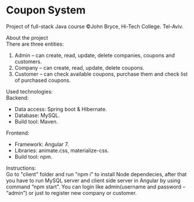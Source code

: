 # Coupon System
Project of full-stack Java  course ©John Bryce, Hi-Tech College. Tel-Aviv.

About the project    
There are three entities:
1. Admin – can create, read, update, delete companies, coupons and customers.
2. Company – can create, read, update, delete coupons.
2. Customer – can check available coupons, purchase them and check list of purchased coupons.

Used technologies:  
Backend: 
- Data access: Spring boot & Hibernate.
- Database: MySQL.
- Build tool: Maven.

Frontend:
- Framework: Angular 7.
- Libraries: animate.css, materialize-css.
- Build tool: npm.

Instructions:  
Go to "client" folder and run "npm i" to install Node dependecies, after that you have to run MySQL server and client side server in Angular by using command “npm start”. You can login like admin(username and password – “admin”) or just to register new company or customer.
